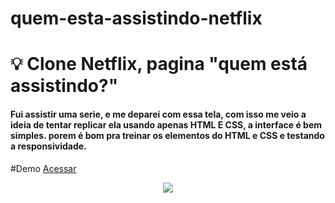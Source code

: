 # quem-esta-assistindo-netflix


# 💡 Clone Netflix, pagina "quem está assistindo?"

#### Fui assistir uma serie, e me deparei com essa tela, com isso me veio a ideia de tentar replicar ela usando apenas HTML E CSS, a interface é bem simples. porem é bom pra treinar os elementos do HTML e CSS e testando a responsividade.  

#Demo <a href="https://joaofernandesxd.github.io/quem-esta-assistindo-netflix/">Acessar</a>

<center><img src="https://user-images.githubusercontent.com/24917622/176914219-2b2b08d5-3efa-4a9a-afde-5dd5464bca05.png"</img></center>
